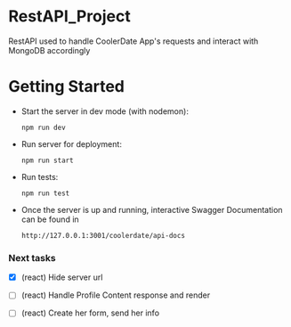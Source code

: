 # RestAPI_Project

RestAPI used to handle CoolerDate App's requests and interact with MongoDB accordingly

# Getting Started

- Start the server in dev mode (with nodemon):   
   ```
   npm run dev
   ```
- Run server for deployment: 
   ```
   npm run start
   ```
- Run tests: 
   ```
   npm run test
   ```

- Once the server is up and running, interactive Swagger Documentation can be found in 
   ```
   http://127.0.0.1:3001/coolerdate/api-docs
   ```


### Next tasks
- [x] (react) Hide server url
- [ ] (react) Handle Profile Content response and render
- [ ] (react) Create her form, send her info



<!-- 

### Resources notes

Deploy: 
- GCS: Dockerise and Deploy on GCS
- Dockerise: https://youtu.be/JDUB9ZAjaJI 
- Vercel: Simple https://www.youtube.com/watch?v=vCuf62T2snY
- Vercel2: https://dev.to/hte305/deploy-express-js-app-to-vercel-38jb
- Render.com: https://youtu.be/3BliDUq5vPc 
- Railway, Render, Cyclic: https://youtu.be/MusIvEKjqsc
- EB simple: https://www.youtube.com/watch?v=U4rEIeDBigw  /  https://docs.aws.amazon.com/elasticbeanstalk/latest/dg/Welcome.html
- EC2: https://www.youtube.com/watch?v=T-Pum2TraX4
- Summary: Railway: limited hours in Free, Render: spin off when inactive, Cyclic does not work,


- https://mongoosejs.com/docs/tutorials/findoneandupdate.html
- https://www.youtube.com/watch?v=Ejg7es3ba2k&list=PLqOHj6mtp1CL6JP6shrL-PHkgRItJXIpX&index=4&t=12s
- https://www.youtube.com/watch?v=fgTGADljAeg&list=PLqOHj6mtp1CL6JP6shrL-PHkgRItJXIpX&index=2
- https://cloud.mongodb.com 
- https://developer.mozilla.org/en-US/docs/Web/HTTP/Status#successful_responses
- https://swagger.io/docs/specification/basic-structure/

### Install EB CLI
```
pip install awsebcli --upgrade --user
export PATH=$PATH:$HOME/.local/bin
which eb      # Check
eb --version  # Check 
``` 


-->



